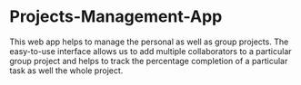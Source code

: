 # Projects-Management-App
This web app helps to manage the personal as well as group projects. The easy-to-use interface allows us to add multiple collaborators to a particular group project and helps to track the percentage completion of a particular task as well the whole project.
